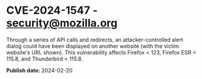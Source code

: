 # CVE-2024-1547 - security@mozilla.org

Through a series of API calls and redirects, an attacker-controlled alert dialog could have been displayed on another website (with the victim website's URL shown). This vulnerability affects Firefox < 123, Firefox ESR < 115.8, and Thunderbird < 115.8.

**Publish date:** 2024-02-20
